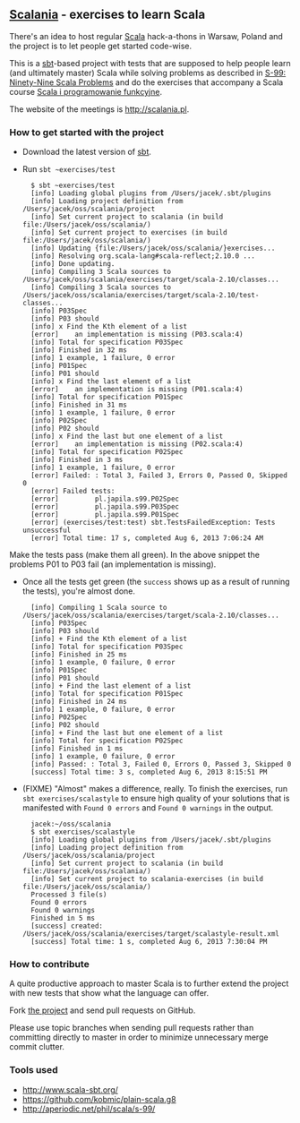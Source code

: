## [Scalania](http://scalania.pl) - exercises to learn Scala

There's an idea to host regular [Scala](http://scala-lang.org) hack-a-thons in Warsaw, Poland and the project is to let people get started code-wise.

This is a [sbt](http://www.scala-sbt.org/)-based project with tests that are supposed to help people learn (and ultimately master) Scala while solving problems as described in [S-99: Ninety-Nine Scala Problems](http://aperiodic.net/phil/scala/s-99/) and do the exercises that accompany a Scala course [Scala i programowanie funkcyjne](http://www.grzegorzbalcerek.net/scalafp.html).

The website of the meetings is http://scalania.pl.

### How to get started with the project
* Download the latest version of [sbt](http://www.scala-sbt.org/).
* Run `sbt ~exercises/test`

        $ sbt ~exercises/test
        [info] Loading global plugins from /Users/jacek/.sbt/plugins
        [info] Loading project definition from /Users/jacek/oss/scalania/project
        [info] Set current project to scalania (in build file:/Users/jacek/oss/scalania/)
        [info] Set current project to exercises (in build file:/Users/jacek/oss/scalania/)
        [info] Updating {file:/Users/jacek/oss/scalania/}exercises...
        [info] Resolving org.scala-lang#scala-reflect;2.10.0 ...
        [info] Done updating.
        [info] Compiling 3 Scala sources to /Users/jacek/oss/scalania/exercises/target/scala-2.10/classes...
        [info] Compiling 3 Scala sources to /Users/jacek/oss/scalania/exercises/target/scala-2.10/test-classes...
        [info] P03Spec
        [info] P03 should
        [info] x Find the Kth element of a list
        [error]    an implementation is missing (P03.scala:4)
        [info] Total for specification P03Spec
        [info] Finished in 32 ms
        [info] 1 example, 1 failure, 0 error
        [info] P01Spec
        [info] P01 should
        [info] x Find the last element of a list
        [error]    an implementation is missing (P01.scala:4)
        [info] Total for specification P01Spec
        [info] Finished in 31 ms
        [info] 1 example, 1 failure, 0 error
        [info] P02Spec
        [info] P02 should
        [info] x Find the last but one element of a list
        [error]    an implementation is missing (P02.scala:4)
        [info] Total for specification P02Spec
        [info] Finished in 3 ms
        [info] 1 example, 1 failure, 0 error
        [error] Failed: : Total 3, Failed 3, Errors 0, Passed 0, Skipped 0
        [error] Failed tests:
        [error]         pl.japila.s99.P02Spec
        [error]         pl.japila.s99.P03Spec
        [error]         pl.japila.s99.P01Spec
        [error] (exercises/test:test) sbt.TestsFailedException: Tests unsuccessful
        [error] Total time: 17 s, completed Aug 6, 2013 7:06:24 AM

Make the tests pass (make them all green). In the above snippet the problems P01 to P03 fail (an implementation is missing).

* Once all the tests get green (the `success` shows up as a result of running the tests), you're almost done.

        [info] Compiling 1 Scala source to /Users/jacek/oss/scalania/exercises/target/scala-2.10/classes...
        [info] P03Spec
        [info] P03 should
        [info] + Find the Kth element of a list
        [info] Total for specification P03Spec
        [info] Finished in 25 ms
        [info] 1 example, 0 failure, 0 error
        [info] P01Spec
        [info] P01 should
        [info] + Find the last element of a list
        [info] Total for specification P01Spec
        [info] Finished in 24 ms
        [info] 1 example, 0 failure, 0 error
        [info] P02Spec
        [info] P02 should
        [info] + Find the last but one element of a list
        [info] Total for specification P02Spec
        [info] Finished in 1 ms
        [info] 1 example, 0 failure, 0 error
        [info] Passed: : Total 3, Failed 0, Errors 0, Passed 3, Skipped 0
        [success] Total time: 3 s, completed Aug 6, 2013 8:15:51 PM

* (FIXME) "Almost" makes a difference, really. To finish the exercises, run `sbt exercises/scalastyle` to ensure high quality of your solutions that is manifested with `Found 0 errors` and `Found 0 warnings` in the output.

        jacek:~/oss/scalania
        $ sbt exercises/scalastyle
        [info] Loading global plugins from /Users/jacek/.sbt/plugins
        [info] Loading project definition from /Users/jacek/oss/scalania/project
        [info] Set current project to scalania (in build file:/Users/jacek/oss/scalania/)
        [info] Set current project to scalania-exercises (in build file:/Users/jacek/oss/scalania/)
        Processed 3 file(s)
        Found 0 errors
        Found 0 warnings
        Finished in 5 ms
        [success] created: /Users/jacek/oss/scalania/exercises/target/scalastyle-result.xml
        [success] Total time: 1 s, completed Aug 6, 2013 7:30:04 PM

### How to contribute
A quite productive approach to master Scala is to further extend the project with new tests that show what the language can offer.

Fork [the project](https://github.com/jaceklaskowski/scalania) and send pull requests on GitHub.

Please use topic branches when sending pull requests rather than committing directly to master in order to minimize unnecessary merge commit clutter.

### Tools used
* http://www.scala-sbt.org/
* https://github.com/kobmic/plain-scala.g8
* http://aperiodic.net/phil/scala/s-99/
